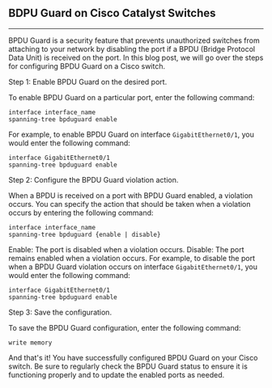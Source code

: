 ## BDPU Guard on Cisco Catalyst Switches

---

BPDU Guard is a security feature that prevents unauthorized switches from attaching to your network by disabling the port if a BPDU (Bridge Protocol Data Unit) is received on the port. 
In this blog post, we will go over the steps for configuring BPDU Guard on a Cisco switch.

Step 1: Enable BPDU Guard on the desired port.

To enable BPDU Guard on a particular port, enter the following command:
```
interface interface_name
spanning-tree bpduguard enable
```
For example, to enable BPDU Guard on interface `GigabitEthernet0/1`, you would enter the following command:
```
interface GigabitEthernet0/1
spanning-tree bpduguard enable
```
Step 2: Configure the BPDU Guard violation action.

When a BPDU is received on a port with BPDU Guard enabled, a violation occurs. 
You can specify the action that should be taken when a violation occurs by entering the following command:
```
interface interface_name
spanning-tree bpduguard {enable | disable}
```
Enable: The port is disabled when a violation occurs.
Disable: The port remains enabled when a violation occurs.
For example, to disable the port when a BPDU Guard violation occurs on interface `GigabitEthernet0/1`, you would enter the following command:
```
interface GigabitEthernet0/1
spanning-tree bpduguard enable
```
Step 3: Save the configuration.

To save the BPDU Guard configuration, enter the following command:
```
write memory
```
And that's it! You have successfully configured BPDU Guard on your Cisco switch. 
Be sure to regularly check the BPDU Guard status to ensure it is functioning properly and to update the enabled ports as needed.
